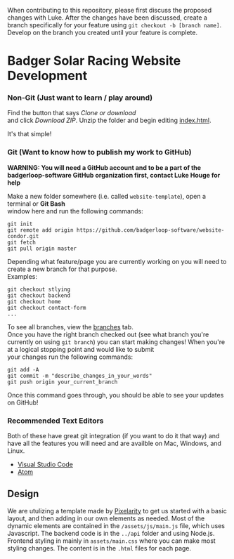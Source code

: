 When contributing to this repository, please first discuss the proposed changes with Luke. After the changes have been discussed, create a branch specifically for your feature using `git checkout -b [branch name]`.
Develop on the branch you created until your feature is complete.

# Badger Solar Racing Website Development

### Non-Git (Just want to learn / play around)

Find the button that says _Clone or download_  
and click _Download ZIP_. Unzip the folder and begin editing [index.html](index.html).

It's that simple!

### Git (Want to know how to publish my work to GitHub)

**WARNING: You will need a GitHub account and to be a part of the  
badgerloop-software GitHub organization first, contact Luke Houge
for help**

Make a new folder somewhere (i.e. called `website-template`), open a terminal or **Git Bash**  
window here and run the following commands:

```
git init
git remote add origin https://github.com/badgerloop-software/website-condor.git
git fetch
git pull origin master
```

Depending what feature/page you are currently working on you will need to create a new branch for that purpose.  
Examples:

```
git checkout stlying
git checkout backend
git checkout home
git checkout contact-form
...
```

To see all branches, view the [branches](https://github.com/badgerloop-software/website-condor/branches) tab.  
Once you have the right branch checked out (see what branch you're  
currently on using `git branch`) you can start making changes!
When you're at a logical stopping point and would like to submit  
your changes run the following commands:

```
git add -A
git commit -m "describe_changes_in_your_words"
git push origin your_current_branch
```

Once this command goes through, you should be able to see your updates on GitHub!

### Recommended Text Editors

Both of these have great git integration (if you want to do it that way) and have all the features you will need and are availble on Mac, Windows, and Linux.

- [Visual Studio Code](https://code.visualstudio.com/)
- [Atom](https://atom.io/)

## Design

We are utulizing a template made by [Pixelarity](pixelarity.com) to get us started with a basic layout, and then adding in our own elements as needed. Most of the dynamic elements are contained in the `/assets/js/main.js` file, which uses Javascript. The backend code is in the `../api` folder and using Node.js. Frontend styling in mainly in `assets/main.css` where you can make most styling changes. The content is in the `.html` files for each page.
